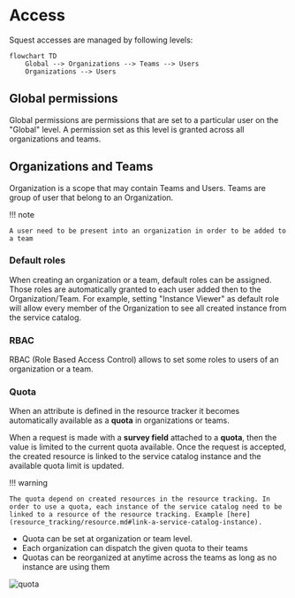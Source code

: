 # Access

Squest accesses are managed by following levels:

```mermaid
flowchart TD
    Global --> Organizations --> Teams --> Users
    Organizations --> Users
```

## Global permissions

Global permissions are permissions that are set to a particular user on the "Global" level.
A permission set as this level is granted across all organizations and teams.

## Organizations and Teams

Organization is a scope that may contain Teams and Users.
Teams are group of user that belong to an Organization.

!!! note

    A user need to be present into an organization in order to be added to a team 

### Default roles

When creating an organization or a team, default roles can be assigned. Those roles are automatically granted to each user added then to the Organization/Team.
For example, setting "Instance Viewer" as default role will allow every member of the Organization to see all created instance from the service catalog.

### RBAC

RBAC (Role Based Access Control) allows to set some roles to users of an organization or a team.

### Quota

When an attribute is defined in the resource tracker it becomes automatically available as a **quota** in organizations or teams.

When a request is made with a **survey field** attached to a **quota**, then the value is limited to the current quota available.
Once the request is accepted, the created resource is linked to the service catalog instance and the available quota limit is updated.

!!! warning

    The quota depend on created resources in the resource tracking. In order to use a quota, each instance of the service catalog need to be linked to a resource of the resource tracking. Example [here](resource_tracking/resource.md#link-a-service-catalog-instance).

- Quota can be set at organization or team level.
- Each organization can dispatch the given quota to their teams
- Quotas can be reorganized at anytime across the teams as long as no instance are using them

![quota](../../images/quota.png)
